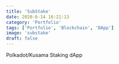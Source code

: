 ```yaml
---
title: 'SubStake'
date: 2020-6-14 16:21:13
category: 'Portfolio'
tags: ['Portfolio', 'Blockchain', 'DApp']
image: 'substake'
draft: false
---
```


Polkadot/Kusama Staking dApp
